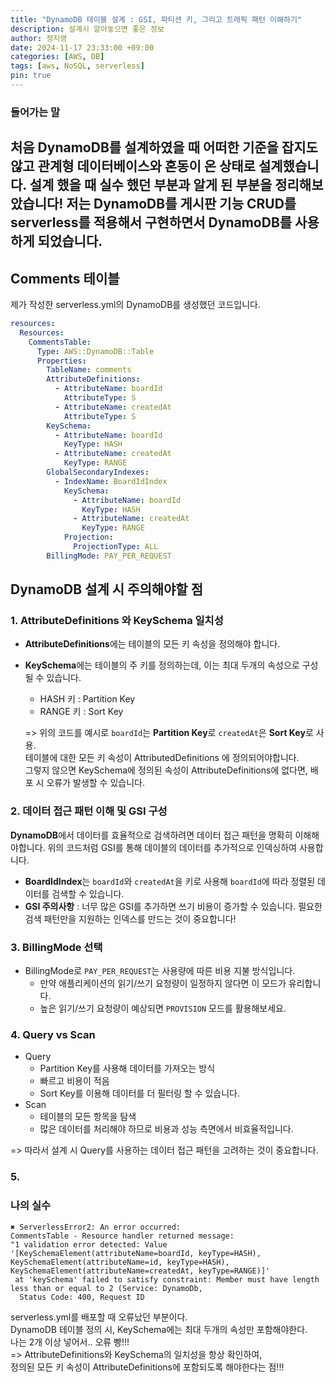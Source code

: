 ```yaml
---
title: "DynamoDB 테이블 설계 : GSI, 파티션 키, 그리고 트래픽 패턴 이해하기"
description: 설계시 알아놓으면 좋은 정보
author: 정지영
date: 2024-11-17 23:33:00 +09:00
categories: [AWS, DB]
tags: [aws, NoSQL, serverless]
pin: true
---
```

### 들어가는 말
처음 DynamoDB를 설계하였을 때 어떠한 기준을 잡지도 않고 관계형 데이터베이스와 혼동이 온 상태로 설계했습니다.
설계 했을 때 실수 했던 부분과 알게 된 부분을 정리해보았습니다!
저는 DynamoDB를 게시판 기능 CRUD를 serverless를 적용해서 구현하면서 DynamoDB를 사용하게 되었습니다.
---
## Comments 테이블
제가 작성한 serverless.yml의 DynamoDB를 생성했던 코드입니다.
```yaml
resources:
  Resources:
    CommentsTable:
      Type: AWS::DynamoDB::Table
      Properties:
        TableName: comments
        AttributeDefinitions:
          - AttributeName: boardId
            AttributeType: S
          - AttributeName: createdAt
            AttributeType: S
        KeySchema:
          - AttributeName: boardId
            KeyType: HASH
          - AttributeName: createdAt
            KeyType: RANGE
        GlobalSecondaryIndexes:
          - IndexName: BoardIdIndex
            KeySchema:
              - AttributeName: boardId
                KeyType: HASH
              - AttributeName: createdAt
                KeyType: RANGE
            Projection:
              ProjectionType: ALL
        BillingMode: PAY_PER_REQUEST

```

## DynamoDB 설계 시 주의해야할 점
### 1. AttributeDefinitions 와 KeySchema 일치성
- **AttributeDefinitions**에는 테이블의 모든 키 속성을 정의해야 합니다.
- **KeySchema**에는 테이블의 주 키를 정의하는데, 이는 최대 두개의 속성으로 구성될 수 있습니다.
  - HASH 키 : Partition Key
  - RANGE 키 : Sort Key

  => 위의 코드를 예시로 `boardId`는 **Partition Key**로 `createdAt`은 **Sort Key**로 사용.  
   테이블에 대한 모든 키 속성이 AttributedDefinitions 에 정의되어야합니다.  
  그렇지 않으면 KeySchema에 정의된 속성이 AttributeDefinitions에 없다면, 배포 시 오류가 발생할 수 있습니다.


### 2. 데이터 접근 패턴 이해 및 GSI 구성
**DynamoDB**에서 데이터를 효율적으로 검색하려면 데이터 접근 패턴을 명확히 이해해야합니다.
위의 코드처럼 GSI를 통해 데이블의 데이터를 추가적으로 인덱싱하여 사용합니다.
- **BoardIdIndex**는 ``boardId``와 ``createdAt``을 키로 사용해 ``boardId``에 따라 정렬된 데이터를 검색할 수 있습니다.
- **GSI 주의사항** : 너무 많은 GSI를 추가하면 쓰기 비용이 증가할 수 있습니다. 필요한 검색 패턴만을 지원하는 인덱스를 만드는 것이 중요합니다!


### 3. BillingMode 선택
- BillingMode로 `PAY_PER_REQUEST`는 사용량에 따른 비용 지불 방식입니다.
  - 만약 애플리케이션의 읽기/쓰기 요청량이 일정하지 않다면 이 모드가 유리합니다.
  - 높은 읽기/쓰기 요청량이 예상되면 `PROVISION` 모드를 활용해보세요.


### 4. Query vs Scan
- Query
  - Partition Key를 사용해 데이터를 가져오는 방식
  - 빠르고 비용이 적음
  - Sort Key를 이용해 데이터를 더 필터링 할 수 있습니다.
- Scan
  - 테이블의 모든 항목을 탐색
  - 많은 데이터를 처리해야 하므로 비용과 성능 측면에서 비효율적입니다.

=> 따라서 설계 시 Query를 사용하는 데이터 접근 패턴을 고려하는 것이 중요합니다.


### 5. 


### 나의 실수
```text
✖ ServerlessError2: An error occurred:
CommentsTable - Resource handler returned message: 
"1 validation error detected: Value '[KeySchemaElement(attributeName=boardId, keyType=HASH), 
KeySchemaElement(attributeName=id, keyType=HASH), KeySchemaElement(attributeName=createdAt, keyType=RANGE)]'
 at 'keySchema' failed to satisfy constraint: Member must have length less than or equal to 2 (Service: DynamoDb,
  Status Code: 400, Request ID
```
serverless.yml를 배포할 때 오류났던 부분이다.  
DynamoDB 테이블 정의 시, KeySchema에는 최대 두개의 속성만 포함해야한다.  
나는 2개 이상 넣어서.. 오류 빵!!!  
=> AttributeDefinitions와 KeySchema의 일치성을 항상 확인하여,  
정의된 모든 키 속성이 AttributeDefinitions에 포함되도록 해야한다는 점!!!
